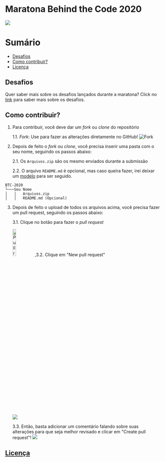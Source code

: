 # Maratona Behind the Code 2020

![](https://maratona.dev/static/img/ready-set-code.jpg)

# Sumário
- [Desafios](#desafios)
- [Como contribuir?](#como-contribuir)
- [Licença](#licença)

## Desafios

Quer saber mais sobre os desafios lançados durante a maratona? Click no [link](https://github.com/maratonadev-br) para saber mais sobre os desafios.

## Como contribuir?

1. Para contribuir, você deve dar um *fork* ou *clone* do repositório

    1.1. *Fork*: Use para fazer as alterações diretamente no GitHub! ![Fork](https://docs.github.com/assets/images/help/repository/code-button.png)

2. Depois de feito o *fork* ou *clone*, você precisa inserir uma pasta com o seu nome, seguindo os passos abaixo:

    2.1. Os `Arquivos.zip` são os mesmo enviados durante a submissão
  
    2.2. O arquivo `README.md` é opcional, mas caso queira fazer, irei deixar um [modelo](./modelo.md) para ser seguido.

```
BTC-2020
└───Seu Nome
│   │   Arquivos.zip
│   │   README.md (Opcional)
```

3. Depois de feito o upload de todos os arquivos acima, você precisa fazer um pull request, seguindo os passos abaixo:

	3.1. Clique no botão para fazer o *pull request*
  
    <a href="https://github.com/esau-morais/BTC-2020/pulls">
      <img src="https://cdn.iconscout.com/icon/free/png-256/social-285-116319.png" alt="Pull request" width="15%" />
    </a>
	3.2. Clique em "New pull request"
	
	![](https://cs.carleton.edu/faculty/jondich/courses/cs257_s18/assignments/images/11-new-pull-request.png)
  
	3.3. Então, basta adicionar um comentário falando sobre suas alterações para que seja melhor revisado e clicar em "Create pull request"!
	![](https://storage.googleapis.com/cdn.thenewstack.io/media/2018/06/bd933597-propen.png)

## [Licença](./LICENSE)
